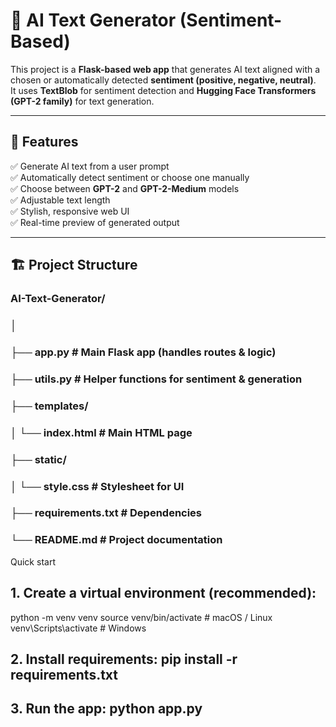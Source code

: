# 🧠 AI Text Generator (Sentiment-Based)

This project is a **Flask-based web app** that generates AI text aligned with a chosen or automatically detected **sentiment (positive, negative, neutral)**.  
It uses **TextBlob** for sentiment detection and **Hugging Face Transformers (GPT-2 family)** for text generation.

---

## 🚀 Features

✅ Generate AI text from a user prompt  
✅ Automatically detect sentiment or choose one manually  
✅ Choose between **GPT-2** and **GPT-2-Medium** models  
✅ Adjustable text length  
✅ Stylish, responsive web UI  
✅ Real-time preview of generated output  

---

## 🏗️ Project Structure

### AI-Text-Generator/
### │
### ├── app.py # Main Flask app (handles routes & logic)
### ├── utils.py # Helper functions for sentiment & generation
### ├── templates/
### │ └── index.html # Main HTML page
### ├── static/
### │ └── style.css # Stylesheet for UI
### ├── requirements.txt # Dependencies
### └── README.md # Project documentation


Quick start

## 1. Create a virtual environment (recommended): 
python -m venv venv source 
venv/bin/activate   # macOS / Linux 
venv\Scripts\activate     # Windows

## 2. Install requirements: pip install -r requirements.txt

## 3. Run the app: python app.py






